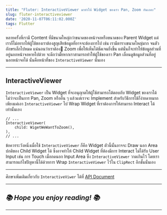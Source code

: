 ```yaml
---
title: "Fluter: InteractiveViewer มาทำให้ Widget ของเรา Pan, Zoom กันเถอะ"
slug: fluter-interactiveviewer
date: '2020-11-07T06:11:02.000Z'
tags: Flutter
---
```


หลายครั้งที่เรามี Content ที่มีขนาดใหญ่กว่าขนาดของหน้าจอหรือขนาดของ Parent Widget แต่เราก็ไม่อยากให้ผู้ใช้ของเราต้องสูญเสียข้อมูลที่อาจจะต้องการไป เช่น เรามีตารางขนาดใหญ่มาก จนตัวอักษรเล็กไปหมด แน่นอนว่าเราต้อง Zoom เพื่อให้เห็นได้ชัดเจนยิ่งขึ้น แต่นั่นก็จะทำให้ข้อมูลส่วนที่อยู่นอกหน้าจอหายไปด้วย จะดีกว่ามั้ยหากเราสามารถทำให้ผู้ใช้ของเรา Pan เลื่อนดูข้อมูลส่วนที่อยู่นอกหน้าจอได้ นั่นคือหน้าที่ของ `InteractiveViewer` นั่นเอง

---

## InteractiveViewer

`InteractiveViewer` เป็น Widget ที่จะอนุญาตให้ผู้ใช้สามารถโต้ตอบกับ Widget ของเราได้ ไม่ว่าจะเป็นการ Pan, Zoom หรืออื่น ๆ แล้วแต่เราจะ Implement สำหรับวิธีการใช้ก็ง่ายดายมาก เพียงแค่เอา `InteractiveViewer` ไป Wrap Widget ที่เราต้องการให้สามารถ Interact ได้เท่านั้นเอง

    // ...
    InteractiveViewer(
    	child: WigetWeWantToZoom(),
    ),
    // ...

ข้อควรระวังหนึ่งเมื่อใช้ `InteractiveViewer` ก็คือ Widget ตัวนี้นั้นอาจจะ Draw นอก Area ปกติของ Child Widget ได้ ซึ่งอาจทำให้ Child Widget ที่ต้องมีการ Interact ไม่ได้รับ User Input เช่น การ Touch เมื่อกดนอก Input Area ซึ่ง `InteractiveViewer` วาดเกินไว้ โดยเราสามารถแก้ไขปัญหานี้ได้ด้วยการ Wrap `InteractiveViewer` ไว้ใน `ClipRect` อีกชั้นนั่นเอง

---

ศึกษาเพิ่มเติมเกี่ยวกับ `InteractiveViwer` ได้ที่ [API Document](https://api.flutter.dev/flutter/widgets/InteractiveViewer-class.html)

---

## *****📚 Hope you enjoy reading! 📚*****

---
